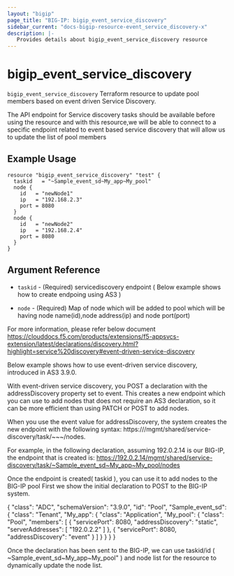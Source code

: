 ```yaml
---
layout: "bigip"
page_title: "BIG-IP: bigip_event_service_discovery"
sidebar_current: "docs-bigip-resource-event_service_discovery-x"
description: |-
   Provides details about bigip_event_service_discovery resource
---
```


# bigip_event_service_discovery

`bigip_event_service_discovery` Terraform resource to update pool members based on event driven Service Discovery.

The API endpoint for Service discovery tasks should be available before using the resource and with this resource,we will be able to connect to a specific endpoint related to event based service discovery that will allow us to update the list of pool members


## Example Usage


```hcl
resource "bigip_event_service_discovery" "test" {
  taskid   = "~Sample_event_sd~My_app~My_pool"
  node {
    id   = "newNode1"
    ip   = "192.168.2.3"
    port = 8080
  }
  node {
    id   = "newNode2"
    ip   = "192.168.2.4"
    port = 8080
  }
}
```      

## Argument Reference

* `taskid` - (Required) servicediscovery endpoint ( Below example shows how to create endpoing using AS3 )

* `node` - (Required) Map of node which will be added to pool which will be having node name(id),node address(ip) and node port(port)

For more information, please refer below document
https://clouddocs.f5.com/products/extensions/f5-appsvcs-extension/latest/declarations/discovery.html?highlight=service%20discovery#event-driven-service-discovery

Below example shows how to use event-driven service discovery, introduced in AS3 3.9.0.

With event-driven service discovery, you POST a declaration with the addressDiscovery property set to event. This creates a new endpoint which you can use to add nodes that does not require an AS3 declaration, so it can be more efficient than using PATCH or POST to add nodes. 

When you use the event value for addressDiscovery, the system creates the new endpoint with the following syntax: https://<host>/mgmt/shared/service-discovery/task/~<tenant name>~<application name>~<pool name>/nodes.

For example, in the following declaration, assuming 192.0.2.14 is our BIG-IP, the endpoint that is created is: https://192.0.2.14/mgmt/shared/service-discovery/task/~Sample_event_sd~My_app~My_pool/nodes

Once the endpoint is created( taskid ), you can use it to add nodes to the BIG-IP pool
First we show the initial declaration to POST to the BIG-IP system.

{
    "class": "ADC",
    "schemaVersion": "3.9.0",
    "id": "Pool",
    "Sample_event_sd": {
        "class": "Tenant",
        "My_app": {
            "class": "Application",
            "My_pool": {
                "class": "Pool",
                "members": [
                    {
                        "servicePort": 8080,
                        "addressDiscovery": "static",
                        "serverAddresses": [
                            "192.0.2.2"
                        ]
                    },
                    {
                        "servicePort": 8080,
                        "addressDiscovery": "event"
                    }
                ]
            }
        }
    }
}


Once the declaration has been sent to the BIG-IP, we can use taskid/id ( ~Sample_event_sd~My_app~My_pool" ) and node list for the resource to dynamically update the node list.


